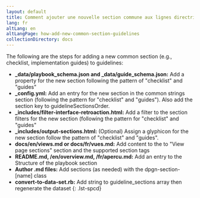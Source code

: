 ```yaml
---
layout: default
title: Comment ajouter une nouvelle section commune aux lignes directrices
lang: fr
altLang: en
altLangPage: how-add-new-common-section-guidelines
collectionDirectory: docs
---
```

The following are the steps for adding a new common section (e.g., checklist, implementation guides) to guidelines:

<!-- markdownlint-disable MD032 -->
- **_data/playbook_schema.json and _data/guide_schema.json:** Add a property for the new section following the pattern of "checklist" and "guides"
- **_config.yml:** Add an entry for the new section in the common strings section (following the pattern for "checklist" and "guides"). Also add the section key to guidelineSectionsOrder.
- **_includes/filter-interface-retroaction.html:** Add a filter to the section filters for the new section (following the pattern for "checklist" and "guides"
- **_includes/output-sections.html:** (Optional) Assign a glyphicon for the new section follow the pattern of "checklist" and "guides".
- **docs/en/views.md or docs/fr/vues.md:** Add content to the to "View page sections" section and the supported section tags
- **README.md, /en/overview.md, /fr/apercu.md:** Add an entry to the Structure of the playbook section
- **Author .md files:** Add sections (as needed) with the dpgn-section-[name] class
- **convert-to-data-set.rb:** Add string to guideline_sections array then regenerate the dataset
{: .lst-spcd}
<!-- markdownlint-enable MD032 -->
